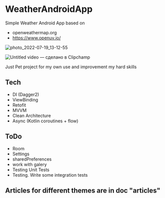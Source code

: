 # WeatherAndroidApp
Simple Weather Android App based on 
- openweathermap.org 
- https://www.openuv.io/


![photo_2022-07-19_13-12-55](https://user-images.githubusercontent.com/37955869/179701391-43c10373-b40d-4b65-bb59-10bb8fc57463.jpg)

![Untitled video — сделано в Clipchamp](https://user-images.githubusercontent.com/37955869/179700872-22287b34-3493-4773-8042-95007fe7ccc9.gif)


Just Pet project for my own use and improvement my hard skills

## Tech

- DI (Dagger2)
- ViewBinding
- Retofit
- MVVM
- Clean Architecture
- Async (Kotlin coroutines + flow)


## ToDo
* Room
* Settings
* sharedPreferences
* work with galery
* Testing Unit Tests
* Testing. Write some integration tests

## Articles for different themes are in doc "articles"
